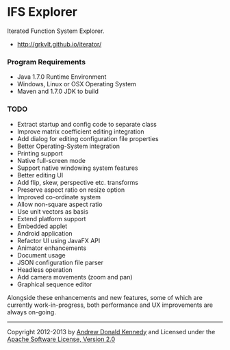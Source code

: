 IFS Explorer
============

Iterated Function System Explorer.

- http://grkvlt.github.io/iterator/

### Program Requirements

- Java 1.7.0 Runtime Environment
- Windows, Linux or OSX Operating System
- Maven and 1.7.0 JDK to build

### TODO

- Extract startup and config code to separate class
- Improve matrix coefficient editing integration
- Add dialog for editing configuration file properties
- Better Operating-System integration
 - Printing support
 - Native full-screen mode
 - Support native windowing system features
- Better editing UI
 - Add flip, skew, perspective etc. transforms
 - Preserve aspect ratio on resize option
- Improved co-ordinate system
 - Allow non-square aspect ratio
 - Use unit vectors as basis
- Extend platform support
 - Embedded applet
 - Android application
- Refactor UI using JavaFX API
- Animator enhancements
 - Document usage
 - JSON configuration file parser
 - Headless operation
 - Add camera movements (zoom and pan)
 - Graphical sequence editor

Alongside these enhancements and new features, some of which are
currently work-in-progress, both performance and UX improvements
are always on-going.

----
Copyright 2012-2013 by [Andrew Donald Kennedy](mailto:andrew.international+iterator@gmail.com) and
Licensed under the [Apache Software License, Version 2.0](http://www.apache.org/licenses/LICENSE-2.0)
